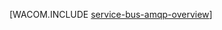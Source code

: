 <properties linkid="develop-java-how-to-guides-service-bus-amqp-overview" urlDisplayName="Service Bus AMQP Overview" pageTitle="Service Bus AMQP 概述 (Java) - Azure " metaKeywords="" description="了解如何在 Azure 中使用高级消息队列协议 (AMQP) 1.0。" metaCanonical="/develop/net/how-to-guides/service-bus-amqp-overview/" services="service-bus" documentationCenter="Java" title="" authors="" solutions="" manager="" editor="" />
<tags ms.service="service-bus"
    ms.date="02/10/2015"
    wacn.date="04/11/2015"
    />





[WACOM.INCLUDE [service-bus-amqp-overview](../includes/service-bus-amqp-overview.md)]

